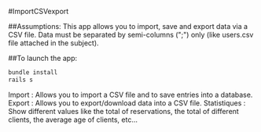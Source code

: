 #ImportCSVexport

##Assumptions:
This app allows you to import, save and export data via a CSV file.
Data must be separated by semi-columns (";") only (like users.csv file attached in the subject).

##To launch the app:
```ruby
bundle install
rails s
```

Import : Allows you to import a CSV file and to save entries into a database.
Export : Allows you to export/download data into a CSV file.
Statistiques : Show different values like the total of reservations, the total of different clients, the average age of clients, etc...